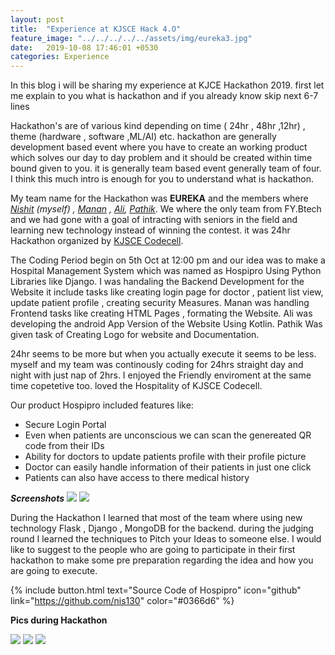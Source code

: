 ```yaml
---
layout: post
title:  "Experience at KJSCE Hack 4.O"
feature_image: "../../../../../assets/img/eureka3.jpg"
date:   2019-10-08 17:46:01 +0530
categories: Experience
---
```

In this blog i will be sharing my experience at KJCE Hackathon 2019.
first let me explain to you what is hackathon and if you already know skip next 6-7 lines

Hackathon's are of various kind depending on time ( 24hr , 48hr ,12hr) , theme (hardware , software ,ML/AI) etc. hackathon are generally development based event where you have to create an working product which solves our day to day problem and it should be created within time bound given to you. it is generally team based event generally team of four. I think this much intro is enough for you to understand what is hackathon. 

My team name for the Hackathon was **EUREKA** and the members where *[Nishit](https://www.linkedin.com/in/nishit-patel-45a8b0136/) (myself) , [Manan](https://www.linkedin.com/in/manan-pandya-435215192/) , [Ali](https://www.linkedin.com/in/ali-solanki-2a1227192/), [Pathik](https://www.linkedin.com/in/pathik-ghugare-4b7b60191/)*. We where the only team from FY.Btech and we had gone with a goal of intracting with seniors in the field and learning new technology instead of winning the contest.
it was 24hr Hackathon organized by [KJSCE Codecell](http://www.kjscecodecell.com).

The Coding Period begin on 5th Oct at 12:00 pm and our idea was to make a Hospital Management System which was named as Hospipro Using Python Libraries like Django. I was handaling the Backend Development for the Website it include tasks like creating login page for doctor , patient list view, update patient profile , creating security Measures. Manan was handling Frontend tasks like creating HTML Pages , formating the Website. Ali was developing the android App Version of the Website Using Kotlin. Pathik Was given task of Creating Logo for website and Documentation.

24hr seems to be more but when you actually execute it seems to be less. myself and my team was continously coding for 24hrs straight day and night with just nap of 2hrs. I enjoyed the Friendly
enviroment at the same time copetetive too. loved the Hospitality of KJSCE Codecell.

Our product Hospipro included features like:
* Secure Login Portal
* Even when patients are unconscious we can scan the genereated QR code from their IDs 
* Ability for doctors to update patients profile with their profile picture
* Doctor can easily handle information of their patients in just one click
* Patients can also have access to there medical history

***Screenshots***
![](../../../../../assets/img/home.png)
![](../../../../../assets/img/login.png)


During the Hackathon I learned that most of the team where using new technology Flask , Django , MongoDB for the backend. during the judging round I learned the techniques to Pitch your Ideas to someone else. I would like to suggest to the people who are going to participate in their first hackathon to make some pre preparation regarding the idea and how you are going to execute.

{% include button.html text="Source Code of Hospipro" icon="github" link="https://github.com/nis130" color="#0366d6" %}

**Pics during Hackathon**

![](../../../../../assets/img/myself2.jpg)
![](../../../../../assets/img/feature.jpg)
![](../../../../../assets/img/image2.jpeg)